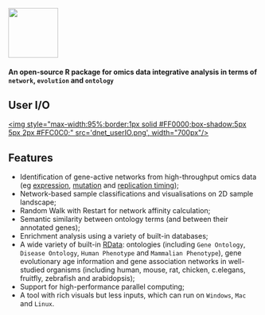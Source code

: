 <a href="index.html"><IMG src="dnet_logo1.png" height="100px" id="logo"></a>

<B><h4>An open-source R package for omics data integrative analysis in terms of `network`, `evolution` and `ontology`</h4></B>

## User I/O

<a href="faqs.html"><img style="max-width:95%;border:1px solid #FF0000;box-shadow:5px 5px 2px #FFC0C0;" src='dnet_userIO.png', width="700px"/></a>


## Features

* Identification of gene-active networks from high-throughput omics data (eg [expression](http://dnet.r-forge.r-project.org/demo-Fang.html), [mutation](http://dnet.r-forge.r-project.org/demo-TCGA.html) and [replication timing](http://dnet.r-forge.r-project.org/demo-Hiratani.html));
* Network-based sample classifications and visualisations on 2D sample landscape;
* Random Walk with Restart for network affinity calculation;
* Semantic similarity between ontology terms (and between their annotated genes);
* Enrichment analysis using a variety of built-in databases;
* A wide variety of built-in [RData](http://dnet.r-forge.r-project.org/rdata.html): ontologies (including `Gene Ontology`, `Disease Ontology`, `Human Phenotype` and `Mammalian Phenotype`), gene evolutionary age information and gene association networks in well-studied organisms (including human, mouse, rat, chicken, c.elegans, fruitfly, zebrafish and arabidopsis);
* Support for high-performance parallel computing;
* A tool with rich visuals but less inputs, which can run on `Windows`, `Mac` and `Linux`.
